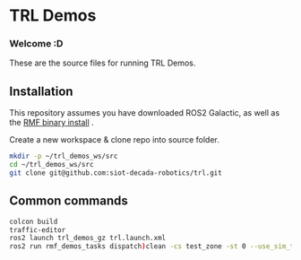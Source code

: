 # TRL Demos 
### Welcome :D
These are the source files for running TRL Demos.
## Installation
This repository assumes you have downloaded ROS2 Galactic, as well as the [RMF binary install](https://github.com/open-rmf/rmf) .

Create a new workspace & clone repo into source folder.
```sh
mkdir -p ~/trl_demos_ws/src
cd ~/trl_demos_ws/src
git clone git@github.com:siot-decada-robotics/trl.git
```
## Common commands
```sh
colcon build
traffic-editor
ros2 launch trl_demos_gz trl.launch.xml
ros2 run rmf_demos_tasks dispatch)clean -cs test_zone -st 0 --use_sim_time
```

